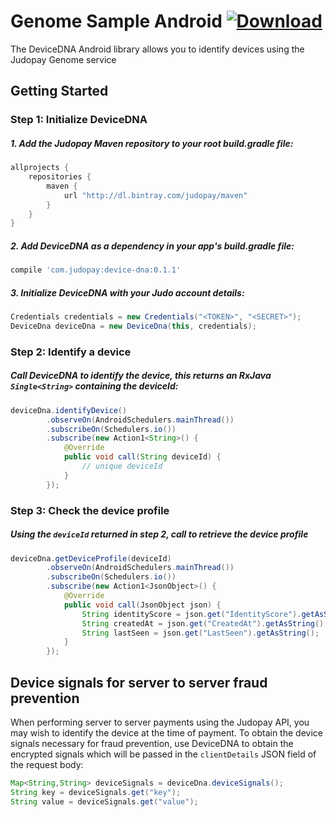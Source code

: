 # Genome Sample Android [ ![Download](https://api.bintray.com/packages/judopay/maven/device-dna/images/download.svg) ](https://bintray.com/judopay/maven/device-dna/_latestVersion)

The DeviceDNA Android library allows you to identify devices using the Judopay Genome service

## Getting Started

### Step 1: Initialize DeviceDNA

##### 1. Add the Judopay Maven repository to your root build.gradle file:
```groovy
allprojects {
    repositories {
        maven {
            url "http://dl.bintray.com/judopay/maven"
        }
    }
}
```

##### 2. Add DeviceDNA as a dependency in your app's build.gradle file:
```groovy
compile 'com.judopay:device-dna:0.1.1'
```

##### 3. Initialize DeviceDNA with your Judo account details:
```java
Credentials credentials = new Credentials("<TOKEN>", "<SECRET>");
DeviceDna deviceDna = new DeviceDna(this, credentials);
```

### Step 2: Identify a device

##### Call DeviceDNA to identify the device, this returns an RxJava ```Single<String>``` containing the deviceId:
```java
deviceDna.identifyDevice()
        .observeOn(AndroidSchedulers.mainThread())
        .subscribeOn(Schedulers.io())
        .subscribe(new Action1<String>() {
            @Override
            public void call(String deviceId) {
                // unique deviceId
            }
        });
```

### Step 3: Check the device profile
##### Using the ```deviceId``` returned in step 2, call to retrieve the device profile
```java
deviceDna.getDeviceProfile(deviceId)
        .observeOn(AndroidSchedulers.mainThread())
        .subscribeOn(Schedulers.io())
        .subscribe(new Action1<JsonObject>() {
            @Override
            public void call(JsonObject json) {
                String identityScore = json.get("IdentityScore").getAsString();
                String createdAt = json.get("CreatedAt").getAsString();
                String lastSeen = json.get("LastSeen").getAsString();
            }
        });
```
## Device signals for server to server fraud prevention
When performing server to server payments using the Judopay API, you may wish to identify the device at the time of payment. To obtain the device signals necessary for fraud prevention, use DeviceDNA to obtain the encrypted signals which will be passed in the ```clientDetails``` JSON field of the request body:

```java
Map<String,String> deviceSignals = deviceDna.deviceSignals();
String key = deviceSignals.get("key");
String value = deviceSignals.get("value");
```
